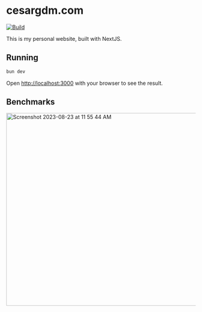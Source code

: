 # cesargdm.com

[![Build](https://github.com/cesargdm/cesargdm.com/actions/workflows/integration.yml/badge.svg)](https://github.com/cesargdm/cesargdm.com/actions/workflows/integration.yml)

This is my personal website, built with NextJS.

## Running

```bash
bun dev
```

Open [http://localhost:3000](http://localhost:3000) with your browser to see the result.

## Benchmarks

<img width="513" alt="Screenshot 2023-08-23 at 11 55 44 AM" src="https://github.com/cesargdm/cesargdm.com/assets/10179494/7bbe9734-a309-40d8-b930-ac8571b4d753">

